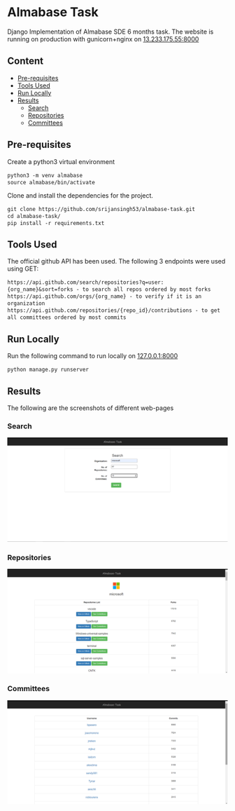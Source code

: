 # Almabase Task
Django Implementation of Almabase SDE 6 months task. The website is running on production with gunicorn+nginx on [13.233.175.55:8000](http://13.233.175.55:8000)

## Content

- [Pre-requisites](https://github.com/srijansingh53/almabase-task#pre-requisites)
- [Tools Used](https://github.com/srijansingh53/almabase-task#tools-used)
- [Run Locally](https://github.com/srijansingh53/almabase-task#run-locally)
- [Results](https://github.com/srijansingh53/almabase-task#results)
    - [Search](https://github.com/srijansingh53/almabase-task#search)
    - [Repositories](https://github.com/srijansingh53/almabase-task#repositories)
    - [Committees](https://github.com/srijansingh53/almabase-task#committees)


## Pre-requisites

Create a python3 virtual environment
```
python3 -m venv almabase
source almabase/bin/activate
``` 
Clone and install the dependencies for the project.
```
git clone https://github.com/srijansingh53/almabase-task.git
cd almabase-task/
pip install -r requirements.txt
```

## Tools Used
The official github API has been used. The following 3 endpoints were used using GET:
```
https://api.github.com/search/repositories?q=user:{org_name}&sort=forks - to search all repos ordered by most forks
https://api.github.com/orgs/{org_name} - to verify if it is an organization
https://api.github.com/repositories/{repo_id}/contributions - to get all committees ordered by most commits
```

## Run Locally

Run the following command to run locally on [127.0.0.1:8000](http://127.0.0.1:8000)
```
python manage.py runserver
```

## Results
The following are the screenshots of different web-pages

### Search

<img src="/outputs/search.png">


### Repositories

<img src="/outputs/repo.png">

### Committees

<img src="/outputs/commits.png">


